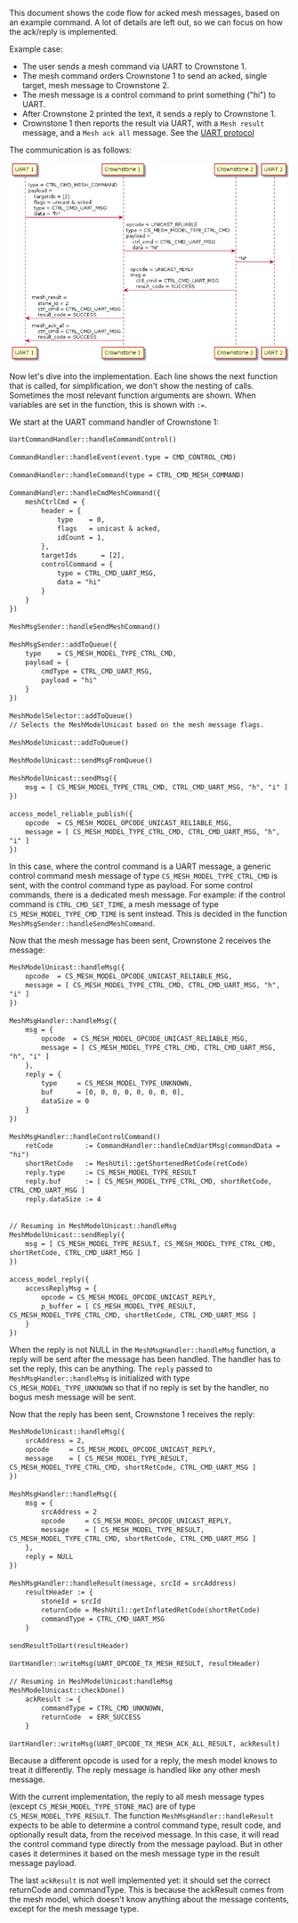 This document shows the code flow for acked mesh messages, based on an example command.
A lot of details are left out, so we can focus on how the ack/reply is implemented.

Example case:
- The user sends a mesh command via UART to Crownstone 1.
- The mesh command orders Crownstone 1 to send an acked, single target, mesh message to Crownstone 2.
- The mesh message is a control command to print something ("hi") to UART.
- After Crownstone 2 printed the text, it sends a reply to Crownstone 1.
- Crownstone 1 then reports the result via UART, with a `Mesh result` message, and a `Mesh ack all` message. See the [UART protocol](protocol/UART_PROTOCOL.md#rx-data-types-events-and-replies)

The communication is as follows:

![Overview](uml/mesh/unicast_acked_overview.png)


Now let's dive into the implementation.
Each line shows the next function that is called, for simplification, we don't show the nesting of calls.
Sometimes the most relevant function arguments are shown.
When variables are set in the function, this is shown with `:=`.

We start at the UART command handler of Crownstone 1:
```
UartCommandHandler::handleCommandControl()

CommandHandler::handleEvent(event.type = CMD_CONTROL_CMD)

CommandHandler::handleCommand(type = CTRL_CMD_MESH_COMMAND)

CommandHandler::handleCmdMeshCommand({
	meshCtrlCmd = {
		header = {
			type    = 0,
			flags   = unicast & acked,
			idCount = 1,
		},
		targetIds      = [2],
		controlCommand = {
			type = CTRL_CMD_UART_MSG,
			data = "hi"
		}
	}
})

MeshMsgSender::handleSendMeshCommand()

MeshMsgSender::addToQueue({
	type    = CS_MESH_MODEL_TYPE_CTRL_CMD,
	payload = {
		cmdType = CTRL_CMD_UART_MSG,
		payload = "hi"
	}
})

MeshModelSelector::addToQueue()
// Selects the MeshModelUnicast based on the mesh message flags.

MeshModelUnicast::addToQueue()

MeshModelUnicast::sendMsgFromQueue()

MeshModelUnicast::sendMsg({
	msg = [ CS_MESH_MODEL_TYPE_CTRL_CMD, CTRL_CMD_UART_MSG, "h", "i" ]
})

access_model_reliable_publish({
	opcode  = CS_MESH_MODEL_OPCODE_UNICAST_RELIABLE_MSG,
	message = [ CS_MESH_MODEL_TYPE_CTRL_CMD, CTRL_CMD_UART_MSG, "h", "i" ]
})
```
In this case, where the control command is a UART message, a generic control command mesh message of type `CS_MESH_MODEL_TYPE_CTRL_CMD` is sent, with the control command type as payload.
For some control commands, there is a dedicated mesh message. For example: if the control command is `CTRL_CMD_SET_TIME`, a mesh message of type `CS_MESH_MODEL_TYPE_CMD_TIME` is sent instead.
This is decided in the function `MeshMsgSender::handleSendMeshCommand`.





Now that the mesh message has been sent, Crownstone 2 receives the message:
```
MeshModelUnicast::handleMsg({
	opcode  = CS_MESH_MODEL_OPCODE_UNICAST_RELIABLE_MSG,
	message = [ CS_MESH_MODEL_TYPE_CTRL_CMD, CTRL_CMD_UART_MSG, "h", "i" ]
})

MeshMsgHandler::handleMsg({
	msg = {
		opcode  = CS_MESH_MODEL_OPCODE_UNICAST_RELIABLE_MSG,
		message = [ CS_MESH_MODEL_TYPE_CTRL_CMD, CTRL_CMD_UART_MSG, "h", "i" ]
	},
	reply = {
		type     = CS_MESH_MODEL_TYPE_UNKNOWN,
		buf      = [0, 0, 0, 0, 0, 0, 0, 0],
		dataSize = 0
	}
})

MeshMsgHandler::handleControlCommand()
	retCode        := CommandHandler::handleCmdUartMsg(commandData = "hi")
	shortRetCode   := MeshUtil::getShortenedRetCode(retCode)
	reply.type     := CS_MESH_MODEL_TYPE_RESULT
	reply.buf      := [ CS_MESH_MODEL_TYPE_CTRL_CMD, shortRetCode, CTRL_CMD_UART_MSG ]
	reply.dataSize := 4


// Resuming in MeshModelUnicast::handleMsg
MeshModelUnicast::sendReply({
	msg = [ CS_MESH_MODEL_TYPE_RESULT, CS_MESH_MODEL_TYPE_CTRL_CMD, shortRetCode, CTRL_CMD_UART_MSG ]
})

access_model_reply({
	accessReplyMsg = {
		opcode = CS_MESH_MODEL_OPCODE_UNICAST_REPLY,
		p_buffer = [ CS_MESH_MODEL_TYPE_RESULT, CS_MESH_MODEL_TYPE_CTRL_CMD, shortRetCode, CTRL_CMD_UART_MSG ]
	}
})
```
When the reply is not NULL in the `MeshMsgHandler::handleMsg` function, a reply will be sent after the message has been handled.
The handler has to set the reply, this can be anything.
The `reply` passed to `MeshMsgHandler::handleMsg` is initialized with type `CS_MESH_MODEL_TYPE_UNKNOWN` so that if no reply is set by the handler, no bogus mesh message will be sent.





Now that the reply has been sent, Crownstone 1 receives the reply:
```
MeshModelUnicast::handleMsg({
	srcAddress = 2,
	opcode     = CS_MESH_MODEL_OPCODE_UNICAST_REPLY,
	message    = [ CS_MESH_MODEL_TYPE_RESULT, CS_MESH_MODEL_TYPE_CTRL_CMD, shortRetCode, CTRL_CMD_UART_MSG ]
})

MeshMsgHandler::handleMsg({
	msg = {
		srcAddress = 2
		opcode     = CS_MESH_MODEL_OPCODE_UNICAST_REPLY,
		message    = [ CS_MESH_MODEL_TYPE_RESULT, CS_MESH_MODEL_TYPE_CTRL_CMD, shortRetCode, CTRL_CMD_UART_MSG ]
	},
	reply = NULL
})

MeshMsgHandler::handleResult(message, srcId = srcAddress)
	resultHeader := {
		stoneId = srcId
		returnCode = MeshUtil::getInflatedRetCode(shortRetCode)
		commandType = CTRL_CMD_UART_MSG
	}

sendResultToUart(resultHeader)

UartHandler::writeMsg(UART_OPCODE_TX_MESH_RESULT, resultHeader)

// Resuming in MeshModelUnicast:handleMsg
MeshModelUnicast::checkDone()
	ackResult := {
		commandType = CTRL_CMD_UNKNOWN,
		returnCode  = ERR_SUCCESS
	}

UartHandler::writeMsg(UART_OPCODE_TX_MESH_ACK_ALL_RESULT, ackResult)
```
Because a different opcode is used for a reply, the mesh model knows to treat it differently.
The reply message is handled like any other mesh message.

With the current implementation, the reply to all mesh message types (except `CS_MESH_MODEL_TYPE_STONE_MAC`) are of type `CS_MESH_MODEL_TYPE_RESULT`.
The function `MeshMsgHandler::handleResult` expects to be able to determine a control command type, result code, and optionally result data, from the received message.
In this case, it will read the control command type directly from the message payload. But in other cases it determines it based on the mesh message type in the result message payload.

The last `ackResult` is not well implemented yet: it should set the correct returnCode and commandType.
This is because the ackResult comes from the mesh model, which doesn't know anything about the message contents, except for the mesh message type.

